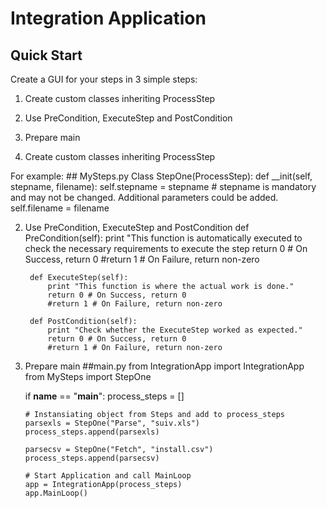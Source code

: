Integration Application
=======================

Quick Start
-----------
Create a GUI for your steps in 3 simple steps:
1. Create custom classes inheriting ProcessStep
2. Use PreCondition, ExecuteStep and PostCondition
3. Prepare main

1. Create custom classes inheriting ProcessStep

For example: ## MySteps.py
	Class StepOne(ProcessStep):
		def __init(self, stepname, filename):
			self.stepname = stepname # stepname is mandatory and may not be changed. Additional parameters could be added.
			self.filename = filename

2. Use PreCondition, ExecuteStep and PostCondition
		def PreCondition(self):
			print "This function is automatically executed to check the necessary requirements to execute the step
			return 0 # On Success, return 0
			#return 1 # On Failure, return non-zero
		
		def ExecuteStep(self):
			print "This function is where the actual work is done."
			return 0 # On Success, return 0
			#return 1 # On Failure, return non-zero
			
		def PostCondition(self):
			print "Check whether the ExecuteStep worked as expected."
			return 0 # On Success, return 0
			#return 1 # On Failure, return non-zero

3.  Prepare main ##main.py
	from IntegrationApp import IntegrationApp
	from MySteps import StepOne
	
	if __name__ == "__main__":
    	process_steps = []
    	
    	# Instansiating object from Steps and add to process_steps
    	parsexls = StepOne("Parse", "suiv.xls")
    	process_steps.append(parsexls)
    	
    	parsecsv = StepOne("Fetch", "install.csv")
    	process_steps.append(parsecsv)

		# Start Application and call MainLoop
    	app = IntegrationApp(process_steps)
    	app.MainLoop()
